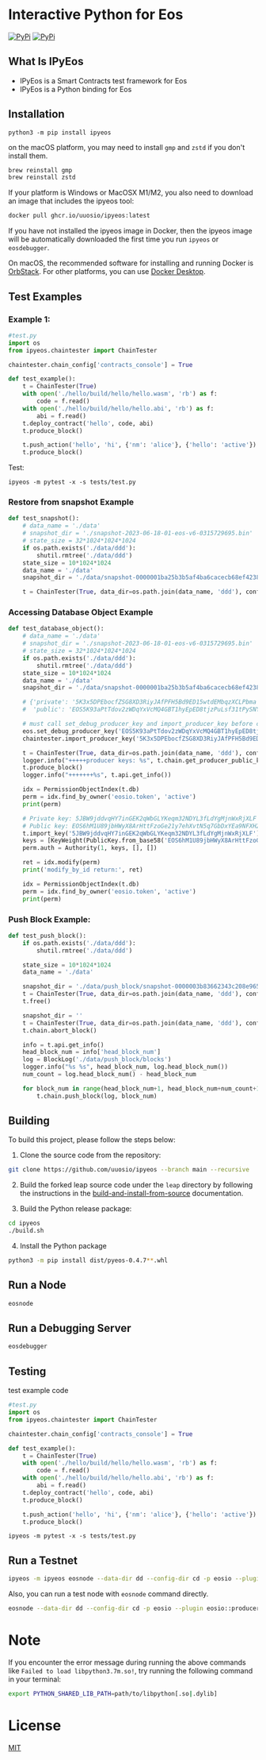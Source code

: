 # Interactive Python for Eos

[![PyPi](https://img.shields.io/pypi/v/ipyeos.svg)](https://pypi.org/project/ipyeos)
[![PyPi](https://img.shields.io/pypi/dm/ipyeos.svg)](https://pypi.org/project/ipyeos)


## What Is IPyEos

- IPyEos is a Smart Contracts test framework for Eos
- IPyEos is a Python binding for Eos

## Installation

```
python3 -m pip install ipyeos
```

on the macOS platform, you may need to install `gmp` and `zstd` if you don't install them.

```bash
brew reinstall gmp
brew reinstall zstd
```

If your platform is Windows or MacOSX M1/M2, you also need to download an image that includes the ipyeos tool:

```bash
docker pull ghcr.io/uuosio/ipyeos:latest
```

If you have not installed the ipyeos image in Docker, then the ipyeos image will be automatically downloaded the first time you run `ipyeos` or `eosdebugger`.

On macOS, the recommended software for installing and running Docker is [OrbStack](https://orbstack.dev/download). For other platforms, you can use [Docker Desktop](https://www.docker.com/products/docker-desktop).

## Test Examples


### Example 1:

```python
#test.py
import os
from ipyeos.chaintester import ChainTester

chaintester.chain_config['contracts_console'] = True

def test_example():
    t = ChainTester(True)
    with open('./hello/build/hello/hello.wasm', 'rb') as f:
        code = f.read()
    with open('./hello/build/hello/hello.abi', 'rb') as f:
        abi = f.read()
    t.deploy_contract('hello', code, abi)
    t.produce_block()

    t.push_action('hello', 'hi', {'nm': 'alice'}, {'hello': 'active'})
    t.produce_block()
```

Test:

```
ipyeos -m pytest -x -s tests/test.py
```

### Restore from snapshot Example

```python
def test_snapshot():
    # data_name = './data'
    # snapshot_dir = './snapshot-2023-06-18-01-eos-v6-0315729695.bin'
    # state_size = 32*1024*1024*1024
    if os.path.exists('./data/ddd'):
        shutil.rmtree('./data/ddd')
    state_size = 10*1024*1024
    data_name = './data'
    snapshot_dir = './data/snapshot-0000001ba25b3b5af4ba6cacecb68ef4238a50bb7134e56fe985b4355fbf7488.bin'

    t = ChainTester(True, data_dir=os.path.join(data_name, 'ddd'), config_dir=os.path.join(data_name, 'cd'), state_size=state_size, snapshot_dir=snapshot_dir)
```

### Accessing Database Object Example

```python
def test_database_object():
    # data_name = './data'
    # snapshot_dir = './snapshot-2023-06-18-01-eos-v6-0315729695.bin'
    # state_size = 32*1024*1024*1024
    if os.path.exists('./data/ddd'):
        shutil.rmtree('./data/ddd')
    state_size = 10*1024*1024
    data_name = './data'
    snapshot_dir = './data/snapshot-0000001ba25b3b5af4ba6cacecb68ef4238a50bb7134e56fe985b4355fbf7488.bin'

    # {'private': '5K3x5DPEbocfZSG8XD3RiyJAfPFH5Bd9ED15wtdEMbqzXCLPbma',
    #  'public': 'EOS5K93aPtTdov2zWDqYxVcMQ4GBT1hyEpED8tjzPuLsf31tPySNY'}

    # must call set_debug_producer_key and import_producer_key before create ChainTester
    eos.set_debug_producer_key('EOS5K93aPtTdov2zWDqYxVcMQ4GBT1hyEpED8tjzPuLsf31tPySNY')
    chaintester.import_producer_key('5K3x5DPEbocfZSG8XD3RiyJAfPFH5Bd9ED15wtdEMbqzXCLPbma')

    t = ChainTester(True, data_dir=os.path.join(data_name, 'ddd'), config_dir=os.path.join(data_name, 'cd'), state_size=state_size, snapshot_dir=snapshot_dir)
    logger.info("+++++producer keys: %s", t.chain.get_producer_public_keys())
    t.produce_block()
    logger.info("+++++++%s", t.api.get_info())

    idx = PermissionObjectIndex(t.db)
    perm = idx.find_by_owner('eosio.token', 'active')
    print(perm)

    # Private key: 5JBW9jddvqHY7inGEK2qWbGLYKeqm32NDYL3fLdYgMjnWxRjXLF
    # Public key: EOS6hM1U89jbHWyX8ArHttFzoGe21y7ehXvtN5q7GbDxYEa9NFXH2
    t.import_key('5JBW9jddvqHY7inGEK2qWbGLYKeqm32NDYL3fLdYgMjnWxRjXLF')
    keys = [KeyWeight(PublicKey.from_base58('EOS6hM1U89jbHWyX8ArHttFzoGe21y7ehXvtN5q7GbDxYEa9NFXH2'), 1)]
    perm.auth = Authority(1, keys, [], [])

    ret = idx.modify(perm)
    print('modify_by_id return:', ret)

    idx = PermissionObjectIndex(t.db)
    perm = idx.find_by_owner('eosio.token', 'active')
    print(perm)
```

### Push Block Example:

```python
def test_push_block():
    if os.path.exists('./data/ddd'):
        shutil.rmtree('./data/ddd')

    state_size = 10*1024*1024
    data_name = './data'

    snapshot_dir = './data/push_block/snapshot-0000003b83662343c208e965654f4d906ed7fad0372e13c246981cd076d379bb.bin'
    t = ChainTester(True, data_dir=os.path.join(data_name, 'ddd'), config_dir=os.path.join(data_name, 'cd'), state_size=state_size, snapshot_dir=snapshot_dir)
    t.free()

    snapshot_dir = ''
    t = ChainTester(True, data_dir=os.path.join(data_name, 'ddd'), config_dir=os.path.join(data_name, 'cd'), state_size=state_size, snapshot_dir=snapshot_dir)
    t.chain.abort_block()

    info = t.api.get_info()
    head_block_num = info['head_block_num']
    log = BlockLog('./data/push_block/blocks')
    logger.info("%s %s", head_block_num, log.head_block_num())
    num_count = log.head_block_num() - head_block_num

    for block_num in range(head_block_num+1, head_block_num+num_count+1):
        t.chain.push_block(log, block_num)

```
## Building

To build this project, please follow the steps below:

1. Clone the source code from the repository:

```bash
git clone https://github.com/uuosio/ipyeos --branch main --recursive
```

2. Build the forked leap source code under the `leap` directory by following the instructions in the [build-and-install-from-source](https://github.com/uuosio/leap/tree/550e092fa980e673f5f6fe5a7c309c088441f09a#build-and-install-from-source) documentation.

3. Build the Python release package:

```bash
cd ipyeos
./build.sh
```

4. Install the Python package

```bash
python3 -m pip install dist/pyeos-0.4.7**.whl
```

## Run a Node

```bash
eosnode
```

## Run a Debugging Server

```bash
eosdebugger
```

## Testing

test example code

```python
#test.py
import os
from ipyeos.chaintester import ChainTester

chaintester.chain_config['contracts_console'] = True

def test_example():
    t = ChainTester(True)
    with open('./hello/build/hello/hello.wasm', 'rb') as f:
        code = f.read()
    with open('./hello/build/hello/hello.abi', 'rb') as f:
        abi = f.read()
    t.deploy_contract('hello', code, abi)
    t.produce_block()

    t.push_action('hello', 'hi', {'nm': 'alice'}, {'hello': 'active'})
    t.produce_block()
```

```
ipyeos -m pytest -x -s tests/test.py
```

## Run a Testnet

```bash
ipyeos -m ipyeos eosnode --data-dir dd --config-dir cd -p eosio --plugin eosio::producer_plugin --plugin eosio::chain_api_plugin --plugin eosio::producer_api_plugin -e --resource-monitor-space-threshold 99 --http-server-address 127.0.0.1:8889 --contracts-console --access-control-allow-origin="*"  --wasm-runtime eos-vm-jit
```

Also, you can run a test node with `eosnode` command directly.

```bash
eosnode --data-dir dd --config-dir cd -p eosio --plugin eosio::producer_plugin --plugin eosio::chain_api_plugin --plugin eosio::producer_api_plugin -e --resource-monitor-space-threshold 99 --http-server-address 127.0.0.1:8889 --contracts-console --access-control-allow-origin="*"  --wasm-runtime eos-vm-jit
```

# Note

If you encounter the error message during running the above commands like `Failed to load libpython3.7m.so!`, try running the following command in your terminal:

```bash
export PYTHON_SHARED_LIB_PATH=path/to/libpython[.so|.dylib]
```

# License
[MIT](./LICENSE)
